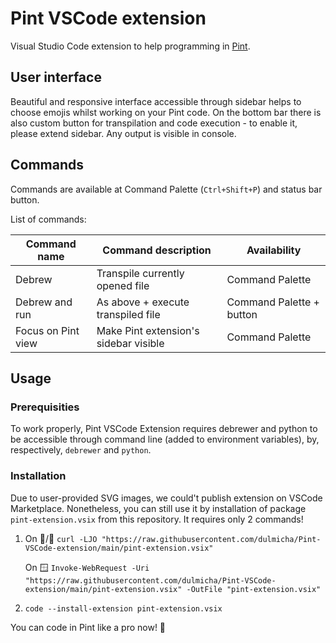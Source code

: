 # Pint VSCode extension
Visual Studio Code extension to help programming in [Pint](https://github.com/arekpaterak/pint).

## User interface
Beautiful and responsive interface accessible through sidebar helps to choose emojis whilst working on your Pint code. On the bottom bar there is also custom button for transpilation and code execution - to enable it, please extend sidebar. Any output is visible in console.

## Commands
Commands are available at Command Palette (`Ctrl+Shift+P`) and status bar button.

List of commands:

| Command name       | Command description                   | Availability             |
|--------------------|---------------------------------------|--------------------------|
| Debrew             | Transpile currently opened file       | Command Palette          |
| Debrew and run     | As above + execute transpiled file    | Command Palette + button |
| Focus on Pint view | Make Pint extension's sidebar visible | Command Palette          |

## Usage
### Prerequisities
To work properly, Pint VSCode Extension requires debrewer and python to be accessible through command line (added to environment variables), by, respectively, `debrewer` and `python`.

### Installation
Due to user-provided SVG images, we could't publish extension on VSCode Marketplace. Nonetheless, you can still use it by installation of package `pint-extension.vsix` from this repository. It requires only 2 commands!

1. On 🍏/🐧 `curl -LJO "https://raw.githubusercontent.com/dulmicha/Pint-VSCode-extension/main/pint-extension.vsix"`
   
   On 🪟 `Invoke-WebRequest -Uri "https://raw.githubusercontent.com/dulmicha/Pint-VSCode-extension/main/pint-extension.vsix" -OutFile "pint-extension.vsix"`
2. `code --install-extension pint-extension.vsix` 

You can code in Pint like a pro now! 🍺
